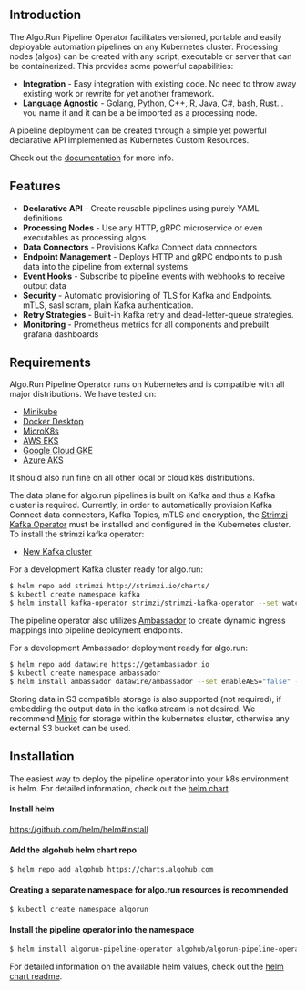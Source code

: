 ## Introduction
The Algo.Run Pipeline Operator facilitates versioned, portable and easily deployable automation pipelines on any Kubernetes cluster. Processing nodes (algos) can be created with any script, executable or server that can be containerized. 
This provides some powerful capabilities:

* **Integration** - Easy integration with existing code. No need to throw away existing work or rewrite for yet another framework.
* **Language Agnostic** - Golang, Python, C++, R, Java, C#, bash, Rust... you name it and it can be a be imported as a processing node.

A pipeline deployment can be created through a simple yet powerful declarative API implemented as Kubernetes Custom Resources. 

Check out the [documentation](https://algohub.com/lc/docs) for more info.

## Features
* **Declarative API** - Create reusable pipelines using purely YAML definitions
* **Processing Nodes** - Use any HTTP, gRPC microservice or even executables as processing algos
* **Data Connectors** - Provisions Kafka Connect data connectors
* **Endpoint Management** - Deploys HTTP and gRPC endpoints to push data into the pipeline from external systems
* **Event Hooks** - Subscribe to pipeline events with webhooks to receive output data
* **Security** - Automatic provisioning of TLS for Kafka and Endpoints. mTLS, sasl scram, plain Kafka authentication.
* **Retry Strategies** - Built-in Kafka retry and dead-letter-queue strategies.
* **Monitoring** - Prometheus metrics for all components and prebuilt grafana dashboards

## Requirements

Algo.Run Pipeline Operator runs on Kubernetes and is compatible with all major distributions. We have tested on:
- [Minikube](https://github.com/kubernetes/minikube)
- [Docker Desktop](https://www.docker.com/products/docker-desktop)
- [MicroK8s](https://microk8s.io/)
- [AWS EKS](https://aws.amazon.com/eks/)
- [Google Cloud GKE](https://cloud.google.com/kubernetes-engine)
- [Azure AKS](https://azure.microsoft.com/en-us/services/kubernetes-service/)

It should also run fine on all other local or cloud k8s distributions.


The data plane for algo.run pipelines is built on Kafka and thus a Kafka cluster is required. Currently, in order to automatically provision Kafka Connect data connectors, Kafka Topics, mTLS and encryption, the [Strimzi Kafka Operator](https://strimzi.io/) must be installed and configured in the Kubernetes cluster. 
To install the strimzi kafka operator:
- [New Kafka cluster](https://strimzi.io/docs/quickstart/latest/#proc-install-product-str)

For a development Kafka cluster ready for algo.run:
```bash
$ helm repo add strimzi http://strimzi.io/charts/
$ kubectl create namespace kafka
$ helm install kafka-operator strimzi/strimzi-kafka-operator --set watchNamespaces="{algorun}" --namespace kafka
```

The pipeline operator also utilizes [Ambassador](https://www.getambassador.io/) to create dynamic ingress mappings into pipeline deployment endpoints.

For a development Ambassador deployment ready for algo.run:
```bash
$ helm repo add datawire https://getambassador.io
$ kubectl create namespace ambassador
$ helm install ambassador datawire/ambassador --set enableAES="false" --namespace ambassador
```

Storing data in S3 compatible storage is also supported (not required), if embedding the output data in the kafka stream is not desired.
We recommend [Minio](https://min.io/) for storage within the kubernetes cluster, otherwise any external S3 bucket can be used.

## Installation

The easiest way to deploy the pipeline operator into your k8s environment is helm. 
For detailed information, check out the [helm chart](https://github.com/algohubhq/helm-charts/pipeline-operator).

#### Install helm
https://github.com/helm/helm#install

#### Add the algohub helm chart repo
```bash
$ helm repo add algohub https://charts.algohub.com
```

#### Creating a separate namespace for algo.run resources is recommended
```bash
$ kubectl create namespace algorun
```

#### Install the pipeline operator into the namespace
```bash
$ helm install algorun-pipeline-operator algohub/algorun-pipeline-operator --namespace algorun
```

For detailed information on the available helm values, check out the [helm chart readme](https://github.com/algohubhq/helm-charts/pipeline-operator).
